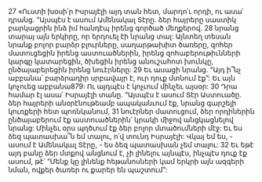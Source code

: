27 «Ուստի խօսի՛ր Իսրայէլի այդ տան հետ, մարդո՛ւ որդի, ու ասա՛ դրանց. “Այսպէս է ասում Ամենակալ Տէրը. ձեր հայրերը սաստիկ բարկացրին ինձ իմ հանդէպ իրենց գործած մեղքերով. 28 նրանց տարայ այն երկիրը, որ երդուել էի նրանց տալ: Այնտեղ տեսան նրանք բոլոր բարձր բլուրները, սաղարթախիտ ծառերը, զոհեր մատուցեցին իրենց աստուածներին, իրենց զոհաբերութիւնների կարգը կատարեցին, ծխեցին իրենց անուշահոտ խունկը, ընծայաբերեցին իրենց նուէրները: 29 Եւ ասացի նրանց. “Այդ ի՞նչ աբբանա՝ բարձրադիր սրբավայր է, ուր դուք մտնում էք”: Եւ այն կոչուեց աբբանա879: Ու այդպէս է կոչւում մինչեւ այսօր:
30 Դրա համար էլ ասա՛ Իսրայէլի տանը. “Այսպէս է ասում Տէր Աստուածը. ձեր հայրերի անօրէնութեամբ ապականւում էք, նրանց գարշելի կուռքերի հետ պոռնկանում, 31 նուէրներ մատուցում, ձեր որդիներին ընծայաբերում էք աստուածներին՝ կրակի միջով անցկացնելով նրանց: Մինչեւ օրս պղծւում էք ձեր բոլոր մտածումների մէջ: Եւ ես ձեզ պատասխա՞ն եմ տալու, ո՛վ տունդ Իսրայէլի: Վկայ եմ ես, - ասում է Ամենակալ Տէրը, - ես ձեզ պատասխան չեմ տալու:
32 Եւ եթէ այդ բանը ձեր մտքով անցնում է, չի լինելու այնպէս, ինչպէս դուք էք ասում, թէ՝ “Մենք կը լինենք հեթանոսների կամ երկրի այն ազգերի նման, ովքեր ծառեր ու քարեր են պաշտում”:

